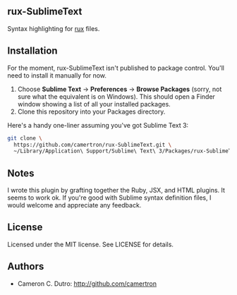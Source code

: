 ## rux-SublimeText

Syntax highlighting for [rux](https://github.com/camertron/rux) files.

## Installation

For the moment, rux-SublimeText isn't published to package control. You'll need to install it manually for now.

1. Choose **Sublime Text** -> **Preferences** -> **Browse Packages** (sorry, not sure what the equivalent is on Windows). This should open a Finder window showing a list of all your installed packages.
1. Clone this repository into your Packages directory.

Here's a handy one-liner assuming you've got Sublime Text 3:

```bash
git clone \
  https://github.com/camertron/rux-SublimeText.git \
  ~/Library/Application\ Support/Sublime\ Text\ 3/Packages/rux-SublimeText
```

## Notes

I wrote this plugin by grafting together the Ruby, JSX, and HTML plugins. It seems to work ok. If you're good with Sublime syntax definition files, I would welcome and appreciate any feedback.

## License

Licensed under the MIT license. See LICENSE for details.

## Authors

* Cameron C. Dutro: http://github.com/camertron
